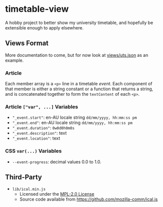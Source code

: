 # timetable-view
A hobby project to better show my university timetable, and hopefully be extensible enough to apply elsewhere.

## Views Format
More documentation to come, but for now look at [views/uts.json](./views/uts.json) as an example.

### Article
Each member array is a `<p>` line in a timetable *event*. Each component of that member is either a string constant or a function that returns a string, and is concatenated together to form the `textContent` of each `<p>`.

### Article `["var", ...]` Variables
+ `"_event.start"`: en-AU locale string `dd/mm/yyyy, hh:mm:ss pm`
+ `"_event.end"`: en-AU locale string `dd/mm/yyyy, hh:mm:ss pm`
+ `"_event.duration"`: `0w0d0h0m0s`
+ `"_event.description"`: text
+ `"_event.location"`: text

### CSS `var(...)` Variables
+ `--event-progress`: decimal values 0.0 to 1.0.

## Third-Party
+ `lib/ical.min.js`
  + Licensed under the [MPL-2.0 License](./LICENSE)
  + Source code available from https://github.com/mozilla-comm/ical.js
